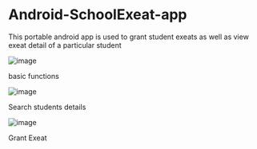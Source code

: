 # Android-SchoolExeat-app
This portable android app is used to grant student exeats as well as view exeat detail of a particular student



![image](https://github.com/jbayensu/Android-EasePay-app/assets/65293887/52601aff-985f-4d06-b89c-b3faf524f853)

basic functions



![image](https://github.com/jbayensu/Android-EasePay-app/assets/65293887/42a187fc-edc7-4ece-bae2-e584863ccfe0)

Search students details


![image](https://github.com/jbayensu/Android-SchoolExeat-app/assets/65293887/9a20c0d8-bc06-4acb-9da6-5223e31a17fd)

Grant Exeat
